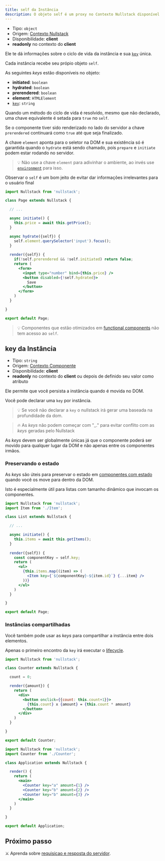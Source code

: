 ```yaml
---
title: self da Instância
description: O objeto self é um proxy no Contexto Nullstack disponível no client e te dá informações sobre o ciclo de vida da instância
---
```


- Tipo: `object`
- Origem: [Contexto Nullstack](/pt-br/contexto#----contexto-nullstack)
- Disponibilidade: **client**
- **readonly** no contexto do **client**

Ele te dá informações sobre o ciclo de vida da instância e sua [`key`](#key-da-inst-ncia) única.

Cada instância recebe seu própio objeto `self`.

As seguintes *keys* estão disponíveis no objeto:

- **initiated**: `boolean`
- **hydrated**: `boolean`
- **prerendered**: `boolean`
- **element**: `HTMLElement`
- [`key`](#key-da-inst-ncia): `string`

Quando um método do ciclo de vida é resolvido, mesmo que não declarado, uma chave equivalente é setada para `true` no `self`.

Se o componente tiver sido renderizado no lado do servidor a chave `prerendered` continuará como `true` até que seja finalizado.

A chave `element` aponta para o seletor na DOM e sua existência só é garantida quando o `hydrate` está sendo chamado, pois `prepare` e `initiate` podem estar rodando no servidor.

> 💡 Não use a chave `element` para adivinhar o ambiente, ao invés use [`environment`](/pt-br/contexto-environment) para isso.

Observar o `self` é um bom jeito de evitar dar informações irrelevantes para o usuário final

```jsx
import Nullstack from 'nullstack';

class Page extends Nullstack {

  // ...

  async initiate() {
    this.price = await this.getPrice();
  }

  async hydrate({self}) {
    self.element.querySelector('input').focus();
  }
 
  render({self}) {
    if(!self.prerendered && !self.initiated) return false;
    return (
      <form> 
        <input type="number" bind={this.price} />
        <button disabled={!self.hydrated}> 
          Save
        </button>
      </form>
    )
  }

}

export default Page;
```

> 💡 Componentes que estão otimizados em [functional components](/pt-br/componentes-renderizaveis) não tem acesso ao `self`.

## key da Instância

- Tipo: `string`
- Origem: [Contexto Componente](/pt-br/contexto#----contexto-componente)
- Disponibilidade: **client**
- **readonly** no contexto do **client** ou depois de definido seu valor como atributo

Ele permite que você persista a instância quando é movida no DOM.

Você pode declarar uma `key` por instância.

> 💡 Se você não declarar a `key` o nullstack irá gerar uma baseada na profundidade da dom.

> 🔥 As *keys* não podem começar com "_." para evitar conflito com as *keys* geradas pelo Nullstack

As *keys* devem ser globalmente únicas já que o componente poderá ser movido para qualquer lugar da DOM e não apenas entre os componentes irmãos.

### Preservando o estado

As *keys* são úteis para preservar o estado em [componentes com estado](/pt-br/componentes-com-estado) quando você os move para dentro da DOM.

Isto é especialmente útil para listas com tamanho dinâmico que invocam os componentes.

```jsx
import Nullstack from 'nullstack';
import Item from './Item';

class List extends Nullstack {

  // ...

  async initiate() {
    this.items = await this.getItems();
  }
 
  render({self}) {
    const componentKey = self.key;
    return (
      <ul> 
        {this.items.map((item) => (
          <Item key={`${componentKey}-${item.id}`} {...item} />
        ))}
      </ul>
    )
  }

}

export default Page;
```

### Instâncias compartilhadas

Você também pode usar as *keys* para compartilhar a instância entre dois elementos.

Apenas o primeiro encontro da `key` irá executar o [lifecycle](/pt-br/ciclo-de-vida-full-stack).

```jsx
import Nullstack from 'nullstack';

class Counter extends Nullstack {

  count = 0;

  render({amount}) {
    return (
      <div>
        <button onclick={{count: this.count+1}}>
          {this.count} x {amount} = {this.count * amount}
        </button>  
      </div>
    )
  }

}

export default Counter;
```

```jsx
import Nullstack from 'nullstack';
import Counter from './Counter';

class Application extends Nullstack {

  render() {
    return (
      <main>
        <Counter key="a" amount={1} />
        <Counter key="b" amount={2} />
        <Counter key="b" amount={3} />
      </main>
    )
  }

}

export default Application;
```

## Próximo passo

⚔ Aprenda sobre [requisicao e resposta do servidor](/pt-br/requisicao-e-resposta-do-servidor).